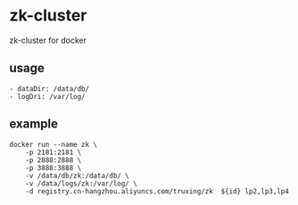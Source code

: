 # zk-cluster
zk-cluster for docker


## usage
	- dataDir: /data/db/
	- logDri: /var/log/

## example
```
docker run --name zk \
	-p 2181:2181 \
	-p 2888:2888 \
	-p 3888:3888 \
	-v /data/db/zk:/data/db/ \
	-v /data/logs/zk:/var/log/ \
	-d registry.cn-hangzhou.aliyuncs.com/truxing/zk  ${id} lp2,lp3,lp4 
```